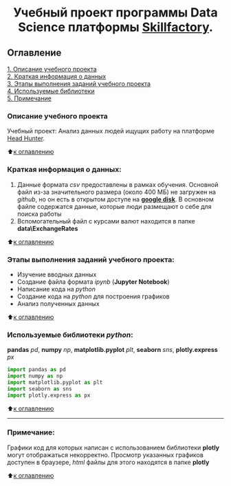 # <center> Учебный проект программы Data Science платформы [Skillfactory](http://skillfactory.ru). </center>

## Оглавление  
[1. Описание учебного проекта](.README.md#Описание-учебного-проекта)   
[2. Краткая информация о данных](.README.md#Краткая-информация-о-данных)  
[3. Этапы выполнения заданий учебного проекта](.README.md#Этапы-выполнения-заданий-учебного-проекта)  
[4. Используемые библиотеки](.README.md#Используемые-библиотеки)    
[5. Примечание](.README.md#Примечание) 

### Описание учебного проекта    
Учебный проект: Анализ данных людей ищущих работу на платформе [Head Hunter](https://hh.ru/).

:arrow_up:[к оглавлению](_)


### Краткая информация о данных:
1.  Данные формата *csv* предоставлены в рамках обучения. Основной файл из-за значительного размера (около 400 МБ) не загружен на *github*, но он есть в открытом доступе на [**google disk**](https://drive.google.com/file/d/1NHbwcT2uF8Gl_qKr_zxIPUQatEXA7cBv/view?usp=sharing). В основном файле содержатся данные, которые люди размещают о себе для поиска работы
2. Вспомогательный файл с курсами валют находится в папке **data\ExchangeRates**
  
:arrow_up:[к оглавлению](.README.md#Оглавление)

### Этапы выполнения заданий учебного проекта:  
- Изучение вводных данных
- Создание файла формата *ipynb* (**Jupyter Notebook**) 
- Написание кода на *python* 
- Создание кода на *python* для построения графиков
- Анализ полученных данных

:arrow_up:[к оглавлению](.README.md#Оглавление)


### Используемые библиотеки *python*:  
**pandas** *pd*, **numpy** *np*, **matplotlib.pyplot** *plt*, **seaborn** *sns*, **plotly.express** *px*
```python
import pandas as pd
import numpy as np
import matplotlib.pyplot as plt
import seaborn as sns
import plotly.express as px
```

:arrow_up:[к оглавлению](.README.md#Оглавление)

---
### Примечание:  
Графики код для которых написан с использованием библиотеки **plotly** могут отображаться некорректно. Просмотр указанных графиков доступен в браузере, *html* файлы для этого находятся в папке **plotly**

:arrow_up:[к оглавлению](.README.md#Оглавление)


